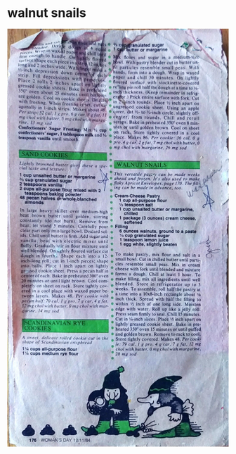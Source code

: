 walnut  snails
======================================
![Original Recipe](./imgs/walnut__snails.jpg "Original Recipe ")
